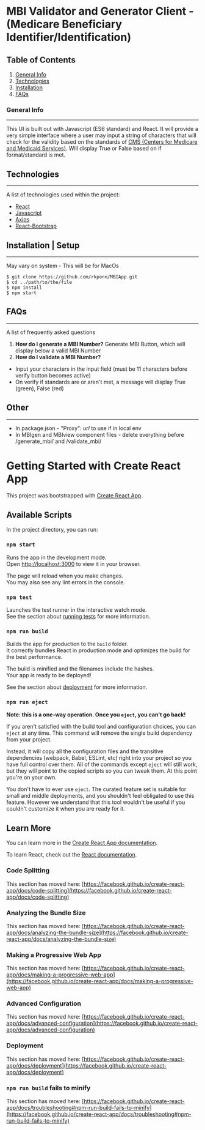 # MBI Validator and Generator Client - (Medicare Beneficiary Identifier/Identification)

## Table of Contents
1. [General Info](#general-info)
2. [Technologies](#technologies)
3. [Installation](#installation)
4. [FAQs](#faqs)

### General Info
***
This UI is built out with Javascript (ES6 standard) and React. It will provide a very simple interface where a user may input a string of characters that will check for the validity based on the standards of [CMS (Centers for Medicare and Medicaid Services)](https://www.cms.gov/Medicare/New-Medicare-Card). Will display True or False based on if format/standard is met. 


## Technologies
***
A list of technologies used within the project:
* [React](https://reactjs.org/)
* [Javascript](https://developer.mozilla.org/en-US/docs/Web/JavaScript)
* [Axios](https://axios-http.com/docs/intro)
* [React-Bootstrap](https://react-bootstrap.github.io/)

## Installation | Setup
***
May vary on system - This will be for MacOs 
```
$ git clone https://github.com/rkponn/MBIApp.git
$ cd ../path/to/the/file
$ npm install
$ npm start
```

## FAQs
***
A list of frequently asked questions
1. **How do I generate a MBI Number?**
Generate MBI Button, which will display below a valid MBI Number
2. **How do I validate a MBI Number?**

* Input your characters in the input field (must be 11 characters before verify button becomes active)
* On verify if standards are or aren't met, a message will display True (green), False (red)

## Other
***
* In package.json - "Proxy": *url* to use if in local env
* In MBIgen and MBIview component files - delete everything before /generate_mbi/ and /validate_mbi/


# Getting Started with Create React App

This project was bootstrapped with [Create React App](https://github.com/facebook/create-react-app).

## Available Scripts

In the project directory, you can run:

### `npm start`

Runs the app in the development mode.\
Open [http://localhost:3000](http://localhost:3000) to view it in your browser.

The page will reload when you make changes.\
You may also see any lint errors in the console.

### `npm test`

Launches the test runner in the interactive watch mode.\
See the section about [running tests](https://facebook.github.io/create-react-app/docs/running-tests) for more information.

### `npm run build`

Builds the app for production to the `build` folder.\
It correctly bundles React in production mode and optimizes the build for the best performance.

The build is minified and the filenames include the hashes.\
Your app is ready to be deployed!

See the section about [deployment](https://facebook.github.io/create-react-app/docs/deployment) for more information.

### `npm run eject`

**Note: this is a one-way operation. Once you `eject`, you can't go back!**

If you aren't satisfied with the build tool and configuration choices, you can `eject` at any time. This command will remove the single build dependency from your project.

Instead, it will copy all the configuration files and the transitive dependencies (webpack, Babel, ESLint, etc) right into your project so you have full control over them. All of the commands except `eject` will still work, but they will point to the copied scripts so you can tweak them. At this point you're on your own.

You don't have to ever use `eject`. The curated feature set is suitable for small and middle deployments, and you shouldn't feel obligated to use this feature. However we understand that this tool wouldn't be useful if you couldn't customize it when you are ready for it.

## Learn More

You can learn more in the [Create React App documentation](https://facebook.github.io/create-react-app/docs/getting-started).

To learn React, check out the [React documentation](https://reactjs.org/).

### Code Splitting

This section has moved here: [https://facebook.github.io/create-react-app/docs/code-splitting](https://facebook.github.io/create-react-app/docs/code-splitting)

### Analyzing the Bundle Size

This section has moved here: [https://facebook.github.io/create-react-app/docs/analyzing-the-bundle-size](https://facebook.github.io/create-react-app/docs/analyzing-the-bundle-size)

### Making a Progressive Web App

This section has moved here: [https://facebook.github.io/create-react-app/docs/making-a-progressive-web-app](https://facebook.github.io/create-react-app/docs/making-a-progressive-web-app)

### Advanced Configuration

This section has moved here: [https://facebook.github.io/create-react-app/docs/advanced-configuration](https://facebook.github.io/create-react-app/docs/advanced-configuration)

### Deployment

This section has moved here: [https://facebook.github.io/create-react-app/docs/deployment](https://facebook.github.io/create-react-app/docs/deployment)

### `npm run build` fails to minify

This section has moved here: [https://facebook.github.io/create-react-app/docs/troubleshooting#npm-run-build-fails-to-minify](https://facebook.github.io/create-react-app/docs/troubleshooting#npm-run-build-fails-to-minify)
